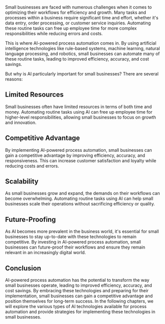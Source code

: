 

Small businesses are faced with numerous challenges when it comes to optimizing their workflows for efficiency and growth. Many tasks and processes within a business require significant time and effort, whether it's data entry, order processing, or customer service inquiries. Automating these routine tasks can free up employee time for more complex responsibilities while reducing errors and costs.

This is where AI-powered process automation comes in. By using artificial intelligence technologies like rule-based systems, machine learning, natural language processing, and robotics, small businesses can automate many of these routine tasks, leading to improved efficiency, accuracy, and cost savings.

But why is AI particularly important for small businesses? There are several reasons:

Limited Resources
-----------------

Small businesses often have limited resources in terms of both time and money. Automating routine tasks using AI can free up employee time for higher-level responsibilities, allowing small businesses to focus on growth and innovation.

Competitive Advantage
---------------------

By implementing AI-powered process automation, small businesses can gain a competitive advantage by improving efficiency, accuracy, and responsiveness. This can increase customer satisfaction and loyalty while reducing costs and errors.

Scalability
-----------

As small businesses grow and expand, the demands on their workflows can become overwhelming. Automating routine tasks using AI can help small businesses scale their operations without sacrificing efficiency or quality.

Future-Proofing
---------------

As AI becomes more prevalent in the business world, it's essential for small businesses to stay up-to-date with these technologies to remain competitive. By investing in AI-powered process automation, small businesses can future-proof their workflows and ensure they remain relevant in an increasingly digital world.

Conclusion
----------

AI-powered process automation has the potential to transform the way small businesses operate, leading to improved efficiency, accuracy, and cost savings. By embracing these technologies and preparing for their implementation, small businesses can gain a competitive advantage and position themselves for long-term success. In the following chapters, we will explore the various types of AI technologies available for process automation and provide strategies for implementing these technologies in small businesses.
